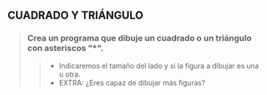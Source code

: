 
## CUADRADO Y TRIÁNGULO

> ### Crea un programa que dibuje un cuadrado o un triángulo con asteriscos "*".
>> - Indicaremos el tamaño del lado y si la figura a dibujar es una u otra.
>> - EXTRA: ¿Eres capaz de dibujar más figuras?